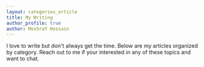 ```yaml
---
layout: categories_article
title: My Writing
author_profile: true
author: Moshraf Hossain
---
```


I love to write but don't always get the time. Below are my articles organized by category. Reach out to me if your interested in any of these topics and want to chat.
